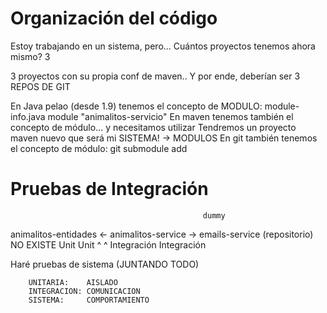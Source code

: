 
# Organización del código

Estoy trabajando en un sistema, pero...
Cuántos proyectos tenemos ahora mismo? 3

3 proyectos con su propia conf de maven..
Y por ende, deberían ser 3 REPOS DE GIT

En Java pelao (desde 1.9) tenemos el concepto de MODULO: module-info.java
															module "animalitos-servicio"
En maven tenemos también el concepto de módulo... y necesitamos utilizar
Tendremos un proyecto maven nuevo que será mi SISTEMA! -> MODULOS
En git también tenemos el concepto de módulo:
	git submodule add
	
# Pruebas de Integración
										       dummy
animalitos-entidades	 <-	animalitos-service -> emails-service
   (repositorio)                                 NO EXISTE
        Unit                   Unit
					  ^					   ^
				 Integración				Integración
				 
Haré pruebas de sistema (JUNTANDO TODO)

        UNITARIA:    AISLADO
        INTEGRACION: COMUNICACION
        SISTEMA:     COMPORTAMIENTO
        